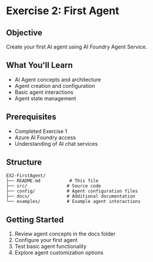 # Exercise 2: First Agent

## Objective
Create your first AI agent using AI Foundry Agent Service.

## What You'll Learn
- AI Agent concepts and architecture
- Agent creation and configuration
- Basic agent interactions
- Agent state management

## Prerequisites
- Completed Exercise 1
- Azure AI Foundry access
- Understanding of AI chat services

## Structure
```
EX2-FirstAgent/
├── README.md           # This file
├── src/               # Source code
├── config/            # Agent configuration files
├── docs/              # Additional documentation
└── examples/          # Example agent interactions
```

## Getting Started
1. Review agent concepts in the docs folder
2. Configure your first agent
3. Test basic agent functionality
4. Explore agent customization options
